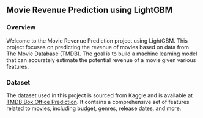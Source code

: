 ## Movie Revenue Prediction using LightGBM
### Overview
  Welcome to the Movie Revenue Prediction project using LightGBM. This project focuses on predicting the revenue of movies based on data from The Movie Database (TMDB). The goal is to build a machine learning model that can accurately estimate the potential revenue of a movie given various features.

### Dataset
  The dataset used in this project is sourced from Kaggle and is available at [TMDB Box Office Prediction](https://t.me/+ArWxOYbmSRdmNzA1](https://www.kaggle.com/c/tmdb-box-office-prediction/data)). It contains a comprehensive set of features related to movies, including budget, genres, release dates, and more.
